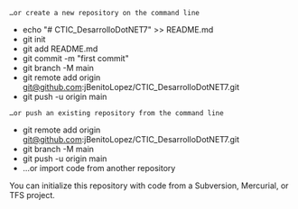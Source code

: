 `…or create a new repository on the command line`
- echo "# CTIC_DesarrolloDotNET7" >> README.md
- git init
- git add README.md
- git commit -m "first commit"
- git branch -M main
- git remote add origin git@github.com:jBenitoLopez/CTIC_DesarrolloDotNET7.git
- git push -u origin main

`…or push an existing repository from the command line`
- git remote add origin git@github.com:jBenitoLopez/CTIC_DesarrolloDotNET7.git
- git branch -M main
- git push -u origin main
- …or import code from another repository

You can initialize this repository with code from a Subversion, Mercurial, or TFS project.
